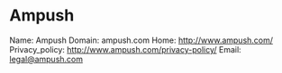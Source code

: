 
# Ampush

Name: Ampush
Domain: ampush.com
Home: http://www.ampush.com/
Privacy_policy: http://www.ampush.com/privacy-policy/
Email: legal@ampush.com
